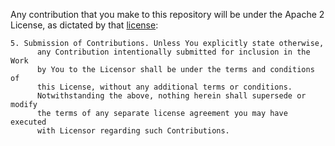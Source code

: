 Any contribution that you make to this repository will
be under the Apache 2 License, as dictated by that
[license](http://www.apache.org/licenses/LICENSE-2.0.html):

```
5. Submission of Contributions. Unless You explicitly state otherwise,
      any Contribution intentionally submitted for inclusion in the Work
      by You to the Licensor shall be under the terms and conditions of
      this License, without any additional terms or conditions.
      Notwithstanding the above, nothing herein shall supersede or modify
      the terms of any separate license agreement you may have executed
      with Licensor regarding such Contributions.
```
